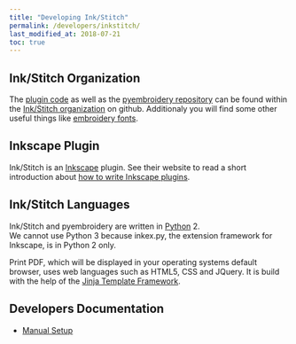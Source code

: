 ```yaml
---
title: "Developing Ink/Stitch"
permalink: /developers/inkstitch/
last_modified_at: 2018-07-21
toc: true
---
```

## Ink/Stitch Organization
The [plugin code](https://github.com/inkstitch/inkstitch) as well as the [pyembroidery repository](https://github.com/inkstitch/pyembroidery) can be found within the [Ink/Stitch organization](https://github.com/inkstitch/) on github. Additionaly you will find some other useful things like [embroidery fonts](https://github.com/inkstitch/embroidery-fonts).

## Inkscape Plugin
Ink/Stitch is an [Inkscape](https://inkscape.org/) plugin. See their website to read a short introduction about [how to write Inkscape plugins](https://inkscape.org/en/develop/extensions/).

## Ink/Stitch Languages

Ink/Stitch and pyembroidery are written in [Python](https://www.python.org/) 2.<br />We cannot use Python 3 because inkex.py, the extension framework for Inkscape, is in Python 2 only.

Print PDF, which will be displayed in your operating systems default browser, uses web languages such as HTML5, CSS and JQuery. It is build with the help of the [Jinja Template Framework](http://jinja.pocoo.org/).

## Developers Documentation
* [Manual Setup](/developers/inkstitch/manul-setup/)
